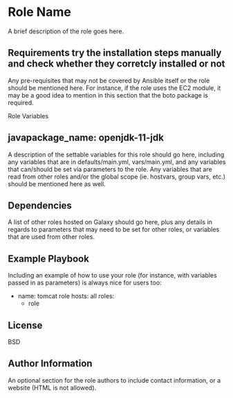 Role Name
=========

A brief description of the role goes here.

Requirements
 try the installation steps manually and check whether they corretcly installed or not
------------

Any pre-requisites that may not be covered by Ansible itself or the role should be mentioned here. For instance, if the role uses the EC2 module, it may be a good idea to mention in this section that the boto package is required.

Role Variables

javapackage_name: openjdk-11-jdk
--------------

A description of the settable variables for this role should go here, including any variables that are in defaults/main.yml, vars/main.yml, and any variables that can/should be set via parameters to the role. Any variables that are read from other roles and/or the global scope (ie. hostvars, group vars, etc.) should be mentioned here as well.

Dependencies
------------

A list of other roles hosted on Galaxy should go here, plus any details in regards to parameters that may need to be set for other roles, or variables that are used from other roles.

Example Playbook
----------------

Including an example of how to use your role (for instance, with variables passed in as parameters) is always nice for users too:

 - name: tomcat role
   hosts: all
   roles:
     - role 
  

License
-------

BSD

Author Information
------------------

An optional section for the role authors to include contact information, or a website (HTML is not allowed).

